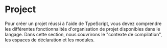 # Project

Pour créer un projet réussi à l'aide de TypeScript, vous devez comprendre les différentes fonctionnalités d'organisation de projet disponibles dans le langage. Dans cette section, nous couvrirons le "contexte de compilation", les espaces de déclaration et les modules.

